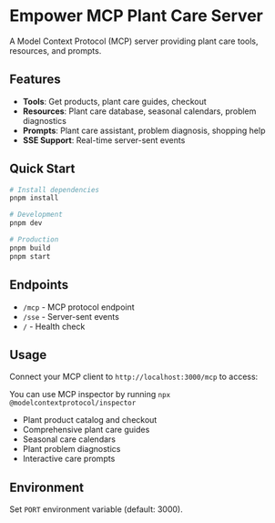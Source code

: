 # Empower MCP Plant Care Server

A Model Context Protocol (MCP) server providing plant care tools, resources, and prompts.

## Features

- **Tools**: Get products, plant care guides, checkout
- **Resources**: Plant care database, seasonal calendars, problem diagnostics
- **Prompts**: Plant care assistant, problem diagnosis, shopping help
- **SSE Support**: Real-time server-sent events

## Quick Start

```bash
# Install dependencies
pnpm install

# Development
pnpm dev

# Production
pnpm build
pnpm start
```

## Endpoints

- `/mcp` - MCP protocol endpoint
- `/sse` - Server-sent events
- `/` - Health check

## Usage

Connect your MCP client to `http://localhost:3000/mcp` to access:

You can use MCP inspector by running `npx @modelcontextprotocol/inspector`

- Plant product catalog and checkout
- Comprehensive plant care guides
- Seasonal care calendars
- Plant problem diagnostics
- Interactive care prompts

## Environment

Set `PORT` environment variable (default: 3000).
